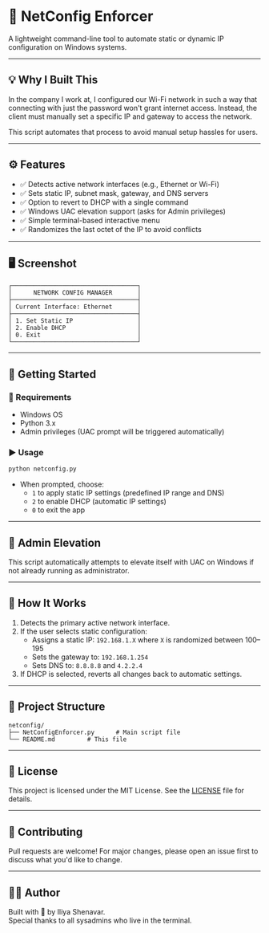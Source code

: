 # 🔧 NetConfig Enforcer

A lightweight command-line tool to automate static or dynamic IP configuration on Windows systems.

---

## 💡 Why I Built This

In the company I work at, I configured our Wi-Fi network in such a way that connecting with just the password won't grant internet access. Instead, the client must manually set a specific IP and gateway to access the network.

This script automates that process to avoid manual setup hassles for users.

---

## ⚙️ Features

- ✅ Detects active network interfaces (e.g., Ethernet or Wi-Fi)
- ✅ Sets static IP, subnet mask, gateway, and DNS servers
- ✅ Option to revert to DHCP with a single command
- ✅ Windows UAC elevation support (asks for Admin privileges)
- ✅ Simple terminal-based interactive menu
- ✅ Randomizes the last octet of the IP to avoid conflicts

---

## 🖥️ Screenshot

```
┌───────────────────────────────────┐
│      NETWORK CONFIG MANAGER       │
├───────────────────────────────────┤
│ Current Interface: Ethernet       │
├───────────────────────────────────┤
│ 1. Set Static IP                  │
│ 2. Enable DHCP                    │
│ 0. Exit                           │
└───────────────────────────────────┘
```

---

## 🚀 Getting Started

### 🔧 Requirements
- Windows OS
- Python 3.x
- Admin privileges (UAC prompt will be triggered automatically)

### ▶️ Usage

```bash
python netconfig.py
```

- When prompted, choose:
  - `1` to apply static IP settings (predefined IP range and DNS)
  - `2` to enable DHCP (automatic IP settings)
  - `0` to exit the app

---

## 🔐 Admin Elevation

This script automatically attempts to elevate itself with UAC on Windows if not already running as administrator.

---

## 🧠 How It Works

1. Detects the primary active network interface.
2. If the user selects static configuration:
   - Assigns a static IP: `192.168.1.X` where `X` is randomized between 100–195
   - Sets the gateway to: `192.168.1.254`
   - Sets DNS to: `8.8.8.8` and `4.2.2.4`
3. If DHCP is selected, reverts all changes back to automatic settings.

---

## 📁 Project Structure

```
netconfig/
├── NetConfigEnforcer.py      # Main script file
└── README.md         # This file
```

---

## 📝 License

This project is licensed under the MIT License. See the [LICENSE](LICENSE) file for details.

---

## 🙌 Contributing

Pull requests are welcome! For major changes, please open an issue first to discuss what you'd like to change.

---

## 👨‍💻 Author

Built with 🔧 by Iliya Shenavar.  
Special thanks to all sysadmins who live in the terminal.

